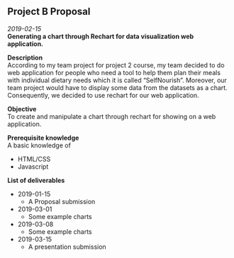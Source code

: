 ## Project B Proposal
*2019-02-15*
<br>**Generating a chart through Rechart for data visualization web application.**

**Description**
<br>According to my team project for project 2 course, my team decided to do web application for people who need a tool to help them plan their meals with individual dietary needs which it is called “SelfNourish”. Moreover, our team project would have to display some data from the datasets as a chart. Consequently, we decided to use rechart for our web application.
	
**Objective**
<br>To create and manipulate a chart through rechart for showing on a web application.
	
**Prerequisite knowledge**
<br>A basic knowledge of 
- HTML/CSS
- Javascript

**List of deliverables**
- 2019-01-15	
	- A Proposal submission
- 2019-03-01
	- Some example charts 
- 2019-03-08
	- Some example charts 
- 2019-03-15
	- A presentation submission
